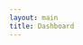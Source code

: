 ```yaml
---
layout: main
title: Dashboard
---
```


<link rel="stylesheet" href="{{site.baseurl}}/chapter09/css/dashboard.css">
<script src="{{site.baseurl}}/assets/js/lib/d3.min.js"></script>
<script src="{{site.baseurl}}/chapter09/js/dashboard.js"></script>
<script src="{{site.baseurl}}/chapter09/js/gendata.js"></script>

<div>
    <style>
        .section {
            border-top: solid 3px #777;
            background-color: #fafafa;
        }

        .section-title {
            color: #777;
            font-size: 16px;
            font-weight: bold;
            font-variant: small-caps;
        }

        .dashboard-title {
            color: #555;
            font-size: 18px;
            font-weight: bold;
            font-variant: small-caps;
        }
    </style>
</div>


<div class="row">
    <div class="col-md-12">
        <p class="dashboard-title">class dashboard</p>
    </div>
    <div class="col-md-6 section">
        <p class="section-title">students</p>
        <div id="section-students"></div>
    </div>
    <div class="col-md-6">
        <div class="row">
            <div class="col-md-12">
                <div id="section-courses" class="section">
                    <p class="section-title">courses</p>
                    <table class="table table-condensed table-fluid">
                        <thead></thead>
                        <tbody></tbody>
                    </table>
                </div>
            </div>
            <div class="col-md-12">
                <div class="section">
                    <p class="section-title">class</p>
                    <div id="section-class"></div>
                </div>
            </div>
        </div>
    </div>
</div>

<!-- Students Section -->
<script>
    // Create and configure an instance of the student's table
    var tableStudents = dashboard.chart.studentsTable()
        .from(classData.from)
        .to(classData.to)
        .height(26);

    // Select the container element, bind the data and invoke the chart
    d3.select('div#section-students')
        .data([classData.students])
        .call(tableStudents);
</script>

<!-- Course Section -->
<script>
    var courses = dashboard.chart.tableCourses()
        .from(classData.from)
        .to(classData.to)
        .height(22);

    d3.select('#section-courses')
        .data([classData.classes])
        .call(courses);
</script>

<!-- Class Section -->
<script>
    var classChart = dashboard.chart.tableClass()
        .from(classData.from)
        .to(classData.to)
        .height(20);

    console.log(classData.weeklyMetrics);

    d3.select('#section-class')
        .data([classData.weeklyMetrics])
        .call(classChart);
</script>

